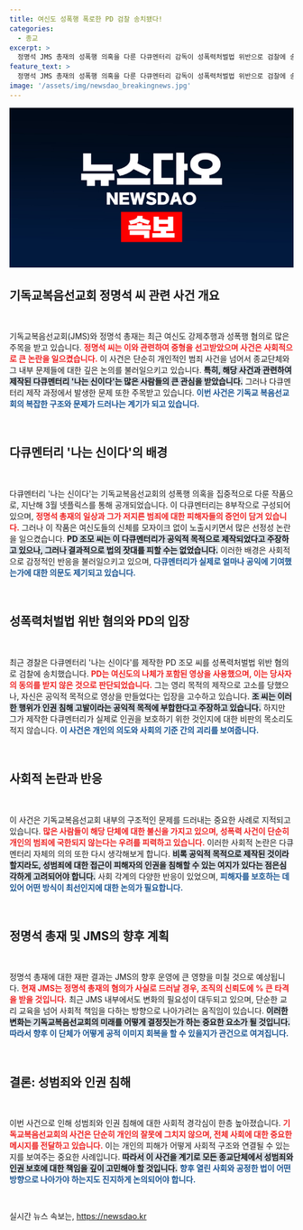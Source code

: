 ```yaml
---
title: 여신도 성폭행 폭로한 PD 검찰 송치됐다!
categories:
  - 종교
excerpt: >
  정명석 JMS 총재의 성폭행 의혹을 다룬 다큐멘터리 감독이 성폭력처벌법 위반으로 검찰에 송치됐다. 영상의 선정성과 여신도 동의 없는 배포가 큰 논란을 일으키고 있다. 클릭해 더 알아보세요!
feature_text: >
  정명석 JMS 총재의 성폭행 의혹을 다룬 다큐멘터리 감독이 성폭력처벌법 위반으로 검찰에 송치됐다. 영상의 선정성과 여신도 동의 없는 배포가 큰 논란을 일으키고 있다. 클릭해 더 알아보세요!
image: '/assets/img/newsdao_breakingnews.jpg'
---
```


<p><img src="/assets/img/newsdao_breakingnews.jpg" alt="koreaapp 속보" /></p>

<h2 data-ke-size="size26">기독교복음선교회 정명석 씨 관련 사건 개요</h2>

<p data-ke-size="size16">&nbsp;</p>

<p>기독교복음선교회(JMS)와 정명석 총재는 최근 여신도 강제추행과 성폭행 혐의로 많은 주목을 받고 있습니다. <b><span style="color: #ee2323;">정명석 씨는 이와 관련하여 중형을 선고받았으며 사건은 사회적으로 큰 논란을 일으켰습니다.</span></b> 이 사건은 단순히 개인적인 범죄 사건을 넘어서 종교단체와 그 내부 문제들에 대한 깊은 논의를 불러일으키고 있습니다. <b><span style="background-color: #21538527;">특히, 해당 사건과 관련하여 제작된 다큐멘터리 '나는 신이다'는 많은 사람들의 큰 관심을 받았습니다.</span></b> 그러나 다큐멘터리 제작 과정에서 발생한 문제 또한 주목받고 있습니다. <b><span style="color: #1a5490;">이번 사건은 기독교 복음선교회의 복잡한 구조와 문제가 드러나는 계기가 되고 있습니다.</span></b></p>

<p data-ke-size="size16">&nbsp;</p>

<h2 data-ke-size="size26">다큐멘터리 '나는 신이다'의 배경</h2>

<p data-ke-size="size16">&nbsp;</p>

<p>다큐멘터리 '나는 신이다'는 기독교복음선교회의 성폭행 의혹을 집중적으로 다룬 작품으로, 지난해 3월 넷플릭스를 통해 공개되었습니다. 이 다큐멘터리는 8부작으로 구성되어 있으며, <b><span style="color: #ee2323;">정명석 총재의 일상과 그가 저지른 범죄에 대한 피해자들의 증언이 담겨 있습니다.</span></b> 그러나 이 작품은 여신도들의 신체를 모자이크 없이 노출시키면서 많은 선정성 논란을 일으켰습니다. <b><span style="background-color: #21538527;">PD 조모 씨는 이 다큐멘터리가 공익적 목적으로 제작되었다고 주장하고 있으나, 그러나 결과적으로 법의 잣대를 피할 수는 없었습니다.</span></b> 이러한 배경은 사회적으로 감정적인 반응을 불러일으키고 있으며, <b><span style="color: #1a5490;">다큐멘터리가 실제로 얼마나 공익에 기여했는가에 대한 의문도 제기되고 있습니다.</span></b></p>

<p data-ke-size="size16">&nbsp;</p>

<h2 data-ke-size="size26">성폭력처벌법 위반 혐의와 PD의 입장</h2>

<p data-ke-size="size16">&nbsp;</p>

<p>최근 경찰은 다큐멘터리 '나는 신이다'를 제작한 PD 조모 씨를 성폭력처벌법 위반 혐의로 검찰에 송치했습니다. <b><span style="color: #ee2323;">PD는 여신도의 나체가 포함된 영상을 사용했으며, 이는 당사자의 동의를 받지 않은 것으로 판단되었습니다.</span></b> 그는 영리 목적의 제작으로 고소를 당했으나, 자신은 공익적 목적으로 영상을 만들었다는 입장을 고수하고 있습니다. <b><span style="background-color: #21538527;">조 씨는 이러한 행위가 인권 침해 고발이라는 공익적 목적에 부합한다고 주장하고 있습니다.</span></b> 하지만 그가 제작한 다큐멘터리가 실제로 인권을 보호하기 위한 것인지에 대한 비판의 목소리도 적지 않습니다. <b><span style="color: #1a5490;">이 사건은 개인의 의도와 사회의 기준 간의 괴리를 보여줍니다.</span></b></p>

<p data-ke-size="size16">&nbsp;</p>

<h2 data-ke-size="size26">사회적 논란과 반응</h2>

<p data-ke-size="size16">&nbsp;</p>

<p>이 사건은 기독교복음선교회 내부의 구조적인 문제를 드러내는 중요한 사례로 지적되고 있습니다. <b><span style="color: #ee2323;">많은 사람들이 해당 단체에 대한 불신을 가지고 있으며, 성폭력 사건이 단순히 개인의 범죄에 국한되지 않는다는 우려를 피력하고 있습니다.</span></b> 이러한 사회적 논란은 다큐멘터리 자체의 의의 또한 다시 생각해보게 합니다. <b><span style="background-color: #21538527;">비록 공익적 목적으로 제작된 것이라 할지라도, 성범죄에 대한 접근이 피해자의 인권을 침해할 수 있는 여지가 있다는 점은심각하게 고려되어야 합니다.</span></b> 사회 각계의 다양한 반응이 있었으며, <b><span style="color: #1a5490;">피해자를 보호하는 데 있어 어떤 방식이 최선인지에 대한 논의가 필요합니다.</span></b></p>

<p data-ke-size="size16">&nbsp;</p>

<h2 data-ke-size="size26">정명석 총재 및 JMS의 향후 계획</h2>

<p data-ke-size="size16">&nbsp;</p>

<p>정명석 총재에 대한 재판 결과는 JMS의 향후 운영에 큰 영향을 미칠 것으로 예상됩니다. <b><span style="color: #ee2323;">현재 JMS는 정명석 총재의 혐의가 사실로 드러날 경우, 조직의 신뢰도에 % 큰 타격을 받을 것입니다.</span></b> 최근 JMS 내부에서도 변화의 필요성이 대두되고 있으며, 단순한 교리 교육을 넘어 사회적 책임을 다하는 방향으로 나아가려는 움직임이 있습니다. <b><span style="background-color: #21538527;">이러한 변화는 기독교복음선교회의 미래를 어떻게 결정짓는가 하는 중요한 요소가 될 것입니다.</span></b> <b><span style="color: #1a5490;">따라서 향후 이 단체가 어떻게 공적 이미지 회복을 할 수 있을지가 관건으로 여겨집니다.</span></b></p>

<p data-ke-size="size16">&nbsp;</p>

<h2 data-ke-size="size26">결론: 성범죄와 인권 침해</h2>

<p data-ke-size="size16">&nbsp;</p>

<p>이번 사건으로 인해 성범죄와 인권 침해에 대한 사회적 경각심이 한층 높아졌습니다. <b><span style="color: #ee2323;">기독교복음선교회의 사건은 단순히 개인의 잘못에 그치지 않으며, 전체 사회에 대한 중요한 메시지를 전달하고 있습니다.</span></b> 이는 개인의 피해가 어떻게 사회적 구조와 연결될 수 있는지를 보여주는 중요한 사례입니다. <b><span style="background-color: #21538527;">따라서 이 사건을 계기로 모든 종교단체에서 성범죄와 인권 보호에 대한 책임을 깊이 고민해야 할 것입니다.</span></b> <b><span style="color: #1a5490;">향후 열린 사회와 공정한 법이 어떤 방향으로 나아가야 하는지도 진지하게 논의되어야 합니다.</span></b> </p>

<p data-ke-size="size16">&nbsp;</p>
실시간 뉴스 속보는, <a href="https://newsdao.kr" rel="dofollow">https://newsdao.kr</a>


